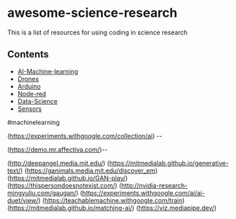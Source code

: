 # awesome-science-research
This is a list of resources for using coding in science research
## Contents

- [AI-Machine-learning](#machinelearning)
- [Drones](#drones)
- [Arduino](#arduino)
- [Node-red](#node-red)
- [Data-Science](#data-science)
- [Sensors](#sensors)

#machinelearning

(https://experiments.withgoogle.com/collection/ai) --

(https://demo.mr.affectiva.com/)--

(http://deepangel.media.mit.edu/)
(https://mitmedialab.github.io/generative-text/)
(https://ganimals.media.mit.edu/discover_em)
(https://mitmedialab.github.io/GAN-play/)
(https://thispersondoesnotexist.com/)
(http://nvidia-research-mingyuliu.com/gaugan/)
(https://experiments.withgoogle.com/ai/ai-duet/view/)
(https://teachablemachine.withgoogle.com/train)
(https://mitmedialab.github.io/matching-ai/)
(https://viz.mediapipe.dev/)
